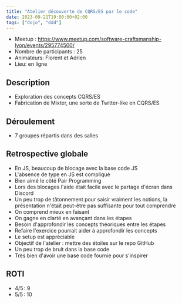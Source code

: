 ```yaml
---
title: "Atelier découverte de CQRS/ES par le code"
date: 2023-09-21T19:00:00+02:00
tags: ["dojo", "ddd"]
---
```


- Meetup : https://www.meetup.com/software-craftsmanship-lyon/events/295774500/
- Nombre de participants : 25
- Animateurs: Florent et Adrien
- Lieu: en ligne

## Description

- Exploration des concepts CQRS/ES
- Fabrication de Mixter, une sorte de Twitter-like en CQRS/ES

## Déroulement

- 7 groupes répartis dans des salles

## Retrospective globale

- En JS, beaucoup de blocage avec la base code JS
- L'absence de type en JS est compliqué
- Bien aimé le côté Pair Programming
- Lors des blocages l'aide était facile avec le partage d'écran dans Discord
- Un peu trop de tâtonnement pour saisir vraiment les notions, la présentation n'était peut-être pas suffisante pour tout comprendre
- On comprend mieux en faisant
- On gagne en clarté en avançant dans les étapes
- Besoin d'approfondir les concepts théoriques entre les étapes
- Refaire l'exercice pourrait aider à approfondir les concepts
- Le setup est appréciable
- Objectif de l'atelier : mettre des étoiles sur le repo GitHub
- Un peu trop de bruit dans la base code
- Très bien d'avoir une base code fournie pour s'inspirer

## ROTI

- 4/5 : 9
- 5/5 : 10
